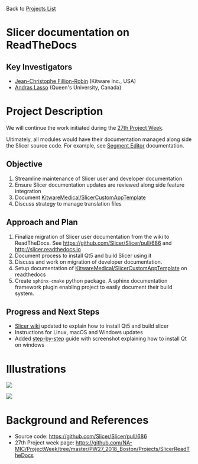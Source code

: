 Back to [Projects List](../../README.md#ProjectsList)

# Slicer documentation on ReadTheDocs

## Key Investigators

- [Jean-Christophe Fillion-Robin](https://www.kitware.com/jean-christophe-fillion-robin/) (Kitware Inc., USA)
- [Andras Lasso](http://perk.cs.queensu.ca/users/lasso) (Queen's University, Canada)

# Project Description

We will continue the work initiated during the [27th Project Week](https://github.com/NA-MIC/ProjectWeek/tree/master/PW27_2018_Boston/Projects/SlicerReadTheDocs).

Ultimately, all modules would have their documentation managed along side the Slicer source code. For example, see [Segment Editor](http://slicer.readthedocs.io/en/latest/user_guide/module_segmenteditor.html) documentation.

## Objective

1. Streamline maintenance of Slicer user and developer documentation
1. Ensure Slicer documentation updates are reviewed along side feature integration
1. Document [KitwareMedical/SlicerCustomAppTemplate](https://github.com/KitwareMedical/SlicerCustomAppTemplate)
1. Discuss strategy to manage translation files

<!-- Add a short paragraph describing the project. -->

## Approach and Plan

1. Finalize migration of Slicer user documentation from the wiki to ReadTheDocs. See https://github.com/Slicer/Slicer/pull/686 and http://slicer.readthedocs.io
2. Document process to install Qt5 and build Slicer using it
2. Discuss and work on migration of developer documentation.
3. Setup documentation of [KitwareMedical/SlicerCustomAppTemplate](https://github.com/KitwareMedical/SlicerCustomAppTemplate) on readthedocs
4. Create `sphinx-cmake` python package. A sphinx documentation framework plugin enabling project to easily document their build system.

## Progress and Next Steps

* [Slicer wiki](https://www.slicer.org/wiki/Documentation/Nightly/Developers/Build_Instructions) updated to explain how to install Qt5 and build slicer
 * Instructions for Linux, macOS and Windows updates
 * Added [step-by-step](https://www.slicer.org/wiki/Documentation/Nightly/Developers/Build_Instructions/Prerequisites/Qt5) guide with screenshot explaining how to install Qt on windows
<!--Describe progress and next steps in a few bullet points as you are making progress.-->

# Illustrations

![](qt5-windows-install-step-by-step.png)

![](Slicer-readthedocs.png)
<!--Add pictures and links to videos that demonstrate what has been accomplished.-->

<!--![Description of picture](Example2.jpg)-->

<!--![Some more images](Example2.jpg)-->

# Background and References

<!--Use this space for information that may help people better understand your project, like links to papers, source code, or data.-->

- Source code: https://github.com/Slicer/Slicer/pull/686
- 27th Project week page: https://github.com/NA-MIC/ProjectWeek/tree/master/PW27_2018_Boston/Projects/SlicerReadTheDocs
